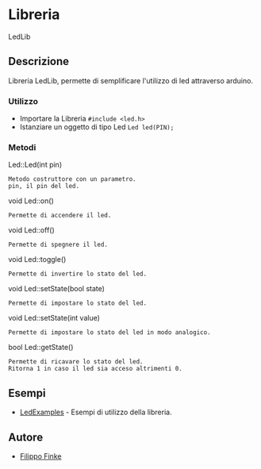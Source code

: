 # Libreria

LedLib

## Descrizione

Libreria LedLib, permette di semplificare l'utilizzo di led attraverso arduino.

### Utilizzo
- Importare la Libreria
```#include <led.h>```
- Istanziare un oggetto di tipo Led
```Led led(PIN);```

### Metodi
Led::Led(int pin)

```
Metodo costruttore con un parametro.
pin, il pin del led.
```
void Led::on()

```
Permette di accendere il led.
```

void Led::off()

```
Permette di spegnere il led.
```

void Led::toggle()

```
Permette di invertire lo stato del led.
```

void Led::setState(bool state)

```
Permette di impostare lo stato del led.
```
void Led::setState(int value)

```
Permette di impostare lo stato del led in modo analogico.
```

bool Led::getState()

```
Permette di ricavare lo stato del led.
Ritorna 1 in caso il led sia acceso altrimenti 0.
```

## Esempi

* [LedExamples](examples) - Esempi di utilizzo della libreria.


## Autore
* [Filippo Finke](https://github.com/filippofinke)
